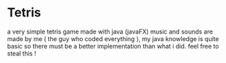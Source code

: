 # Tetris
a very simple tetris game made with java (javaFX)
music and sounds are made by me ( the guy who coded everything ), my java knowledge is quite basic so there must be a better implementation than what i did.
feel free to steal this !
